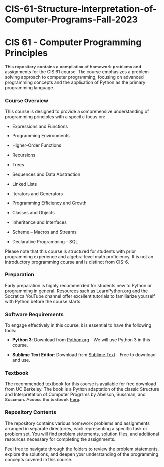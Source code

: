 # CIS-61-Structure-Interpretation-of-Computer-Programs-Fall-2023


# CIS 61 - Computer Programming Principles

This repository contains a compilation of homework problems and assignments for the CIS 61 course. The course emphasizes a problem-solving approach to computer programming, focusing on advanced programming concepts and the application of Python as the primary programming language.

### Course Overview

This course is designed to provide a comprehensive understanding of programming principles with a specific focus on:

- Expressions and Functions


- Programming Environments


- Higher-Order Functions


- Recursions


- Trees


- Sequences and Data Abstraction


- Linked Lists


- Iterators and Generators


- Programming Efficiency and Growth


- Classes and Objects


- Inheritance and Interfaces


- Scheme – Macros and Streams


- Declarative Programming – SQL

Please note that this course is structured for students with prior programming experience and algebra-level math proficiency. It is not an introductory programming course and is distinct from CIS-6.

### Preparation

Early preparation is highly recommended for students new to Python or programming in general. Resources such as LearnPython.org and the Socratica YouTube channel offer excellent tutorials to familiarize yourself with Python before the course starts.

### Software Requirements

To engage effectively in this course, it is essential to have the following tools:

- **Python 3**: Download from [Python.org](https://www.python.org/downloads/) - We will use Python 3 in this course.


- **Sublime Text Editor**: Download from [Sublime Text](https://www.sublimetext.com/) - Free to download and use.

### Textbook

The recommended textbook for this course is available for free download from UC Berkeley. The book is a Python adaptation of the classic Structure and Interpretation of Computer Programs by Abelson, Sussman, and Sussman. Access the textbook [here](http://composingprograms.com/).

### Repository Contents

The repository contains various homework problems and assignments arranged in separate directories, each representing a specific task or problem set. You will find problem statements, solution files, and additional resources necessary for completing the assignments.

Feel free to navigate through the folders to review the problem statements, explore the solutions, and deepen your understanding of the programming concepts covered in this course.
